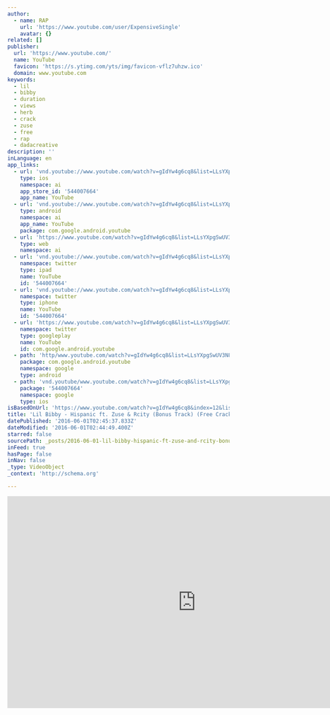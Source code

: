 ```yaml
---
author:
  - name: RAP
    url: 'https://www.youtube.com/user/ExpensiveSingle'
    avatar: {}
related: []
publisher:
  url: 'https://www.youtube.com/'
  name: YouTube
  favicon: 'https://s.ytimg.com/yts/img/favicon-vflz7uhzw.ico'
  domain: www.youtube.com
keywords:
  - lil
  - bibby
  - duration
  - views
  - herb
  - crack
  - zuse
  - free
  - rap
  - dadacreative
description: ''
inLanguage: en
app_links:
  - url: 'vnd.youtube://www.youtube.com/watch?v=gIdYw4g6cq8&list=LLsYXpgSwUV3N8XVfVgPV0rw&index=12&feature=applinks'
    type: ios
    namespace: ai
    app_store_id: '544007664'
    app_name: YouTube
  - url: 'vnd.youtube://www.youtube.com/watch?v=gIdYw4g6cq8&list=LLsYXpgSwUV3N8XVfVgPV0rw&index=12&feature=applinks'
    type: android
    namespace: ai
    app_name: YouTube
    package: com.google.android.youtube
  - url: 'https://www.youtube.com/watch?v=gIdYw4g6cq8&list=LLsYXpgSwUV3N8XVfVgPV0rw&index=12&feature=applinks'
    type: web
    namespace: ai
  - url: 'vnd.youtube://www.youtube.com/watch?v=gIdYw4g6cq8&list=LLsYXpgSwUV3N8XVfVgPV0rw&index=12&feature=applinks'
    namespace: twitter
    type: ipad
    name: YouTube
    id: '544007664'
  - url: 'vnd.youtube://www.youtube.com/watch?v=gIdYw4g6cq8&list=LLsYXpgSwUV3N8XVfVgPV0rw&index=12&feature=applinks'
    namespace: twitter
    type: iphone
    name: YouTube
    id: '544007664'
  - url: 'https://www.youtube.com/watch?v=gIdYw4g6cq8&list=LLsYXpgSwUV3N8XVfVgPV0rw&index=12'
    namespace: twitter
    type: googleplay
    name: YouTube
    id: com.google.android.youtube
  - path: 'http/www.youtube.com/watch?v=gIdYw4g6cq8&list=LLsYXpgSwUV3N8XVfVgPV0rw&index=12'
    package: com.google.android.youtube
    namespace: google
    type: android
  - path: 'vnd.youtube/www.youtube.com/watch?v=gIdYw4g6cq8&list=LLsYXpgSwUV3N8XVfVgPV0rw&index=12'
    package: '544007664'
    namespace: google
    type: ios
isBasedOnUrl: 'https://www.youtube.com/watch?v=gIdYw4g6cq8&index=12&list=LLsYXpgSwUV3N8XVfVgPV0rw'
title: 'Lil Bibby - Hispanic ft. Zuse & Rcity (Bonus Track) (Free Crack 2)'
datePublished: '2016-06-01T02:45:37.833Z'
dateModified: '2016-06-01T02:44:49.400Z'
starred: false
sourcePath: _posts/2016-06-01-lil-bibby-hispanic-ft-zuse-and-rcity-bonus-track-free-cr.md
inFeed: true
hasPage: false
inNav: false
_type: VideoObject
_context: 'http://schema.org'

---
```

<iframe src="https://cdn.embedly.com/widgets/media.html?src=https%3A%2F%2Fwww.youtube.com%2Fembed%2FgIdYw4g6cq8%3Ffeature%3Doembed&amp;url=http%3A%2F%2Fwww.youtube.com%2Fwatch%3Fv%3DgIdYw4g6cq8&amp;image=https%3A%2F%2Fi.ytimg.com%2Fvi%2FgIdYw4g6cq8%2Fhqdefault.jpg&amp;key=b7d04c9b404c499eba89ee7072e1c4f7&amp;type=text%2Fhtml&amp;schema=youtube" width="854" height="480" scrolling="no" frameborder="0" allowfullscreen="" style=""></iframe>